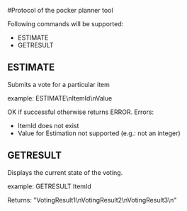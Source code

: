 #Protocol of the pocker planner tool

Following commands will be supported:

* ESTIMATE
* GETRESULT

## ESTIMATE
Submits a vote for a particular item

example: ESTIMATE\nItemId\nValue

OK if successful otherwise returns ERROR. 
Errors:

* ItemId does not exist
* Value for Estimation not supported (e.g.: not an integer)

## GETRESULT
Displays the current state of the voting.

example: GETRESULT ItemId

Returns: "VotingResult1\nVotingResult2\nVotingResult3\n"


 
 
 

